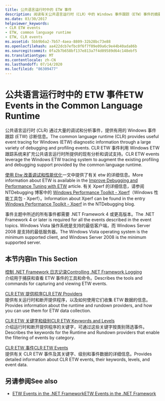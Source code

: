 ```yaml
---
title: 公共语言运行时中的 ETW 事件
description: 阅读有关公共语言运行时（CLR）中的 Windows 事件跟踪（ETW）事件的摘要和查看链接。
ms.date: 03/30/2017
helpviewer_keywords:
- CLR ETW events
- ETW, common language runtime
- ETW, CLR events
ms.assetid: 5bb9b6a2-7b57-4aea-8809-32b28bc73e88
ms.openlocfilehash: aa422dcb7efbc0f6f7f09e09a6c9e44b40ada86b
ms.sourcegitcommit: 0fa2b7b658bf137e813a7f4d09589d64c148ebf5
ms.translationtype: MT
ms.contentlocale: zh-CN
ms.lasthandoff: 07/14/2020
ms.locfileid: "86309477"
---
```

# <a name="etw-events-in-the-common-language-runtime"></a><span data-ttu-id="41d93-103">公共语言运行时中的 ETW 事件</span><span class="sxs-lookup"><span data-stu-id="41d93-103">ETW Events in the Common Language Runtime</span></span>
<span data-ttu-id="41d93-104">公共语言运行时 (CLR) 通过大量的调试和分析事件，提供有用的 Windows 事件跟踪 (ETW) 诊断信息。</span><span class="sxs-lookup"><span data-stu-id="41d93-104">The common language runtime (CLR) provides useful event tracing for Windows (ETW) diagnostic information through a large variety of debugging and profiling events.</span></span> <span data-ttu-id="41d93-105">CLR ETW 事件利用 Windows ETW 跟踪系统来扩充公共语言运行时所提供的现有分析和调试支持。</span><span class="sxs-lookup"><span data-stu-id="41d93-105">CLR ETW events leverage the Windows ETW tracing system to augment the existing profiling and debugging support provided by the common language runtime.</span></span>  
  
 <span data-ttu-id="41d93-106">[使用 Etw 改善调试和性能优化](https://docs.microsoft.com/archive/msdn-magazine/2007/april/event-tracing-improve-debugging-and-performance-tuning-with-etw)一文中提供了有关 etw 的详细信息。</span><span class="sxs-lookup"><span data-stu-id="41d93-106">More information about ETW is available in the [Improve Debugging and Performance Tuning with ETW](https://docs.microsoft.com/archive/msdn-magazine/2007/april/event-tracing-improve-debugging-and-performance-tuning-with-etw) article.</span></span> <span data-ttu-id="41d93-107">有关 Xperf 的详细信息，请参阅 NTDebugging 博客中的 [Windows Performance Toolkit - Xperf](https://docs.microsoft.com/archive/blogs/ntdebugging/windows-performance-toolkit-xperf)（Windows 性能工具包 - Xperf）。</span><span class="sxs-lookup"><span data-stu-id="41d93-107">Information about Xperf can be found in the entry [Windows Performance Toolkit - Xperf](https://docs.microsoft.com/archive/blogs/ntdebugging/windows-performance-toolkit-xperf) in the NTDebugging blog.</span></span>  
  
 <span data-ttu-id="41d93-108">事件主题中所述的所有事件都需要 .NET Framework 4 或更高版本。</span><span class="sxs-lookup"><span data-stu-id="41d93-108">The .NET Framework 4 or later is required for all the events described in the event topics.</span></span> <span data-ttu-id="41d93-109">Windows Vista 操作系统是支持的最低客户端，而 Windows Server 2008 是支持的最低服务器。</span><span class="sxs-lookup"><span data-stu-id="41d93-109">The Windows Vista operating system is the minimum supported client, and Windows Server 2008 is the minimum supported server.</span></span>  
  
## <a name="in-this-section"></a><span data-ttu-id="41d93-110">本节内容</span><span class="sxs-lookup"><span data-stu-id="41d93-110">In This Section</span></span>  
 [<span data-ttu-id="41d93-111">控制 .NET Framework 日志记录</span><span class="sxs-lookup"><span data-stu-id="41d93-111">Controlling .NET Framework Logging</span></span>](controlling-logging.md)  
 <span data-ttu-id="41d93-112">介绍用于捕获和查看 ETW 事件的工具和命令。</span><span class="sxs-lookup"><span data-stu-id="41d93-112">Describes the tools and commands for capturing and viewing ETW events.</span></span>  
  
 [<span data-ttu-id="41d93-113">CLR ETW 提供程序</span><span class="sxs-lookup"><span data-stu-id="41d93-113">CLR ETW Providers</span></span>](clr-etw-providers.md)  
 <span data-ttu-id="41d93-114">提供有关运行时和断开提供程序，以及如何使用它们收集 ETW 数据的信息。</span><span class="sxs-lookup"><span data-stu-id="41d93-114">Provides information about the runtime and rundown providers, and how you can use them for ETW data collection.</span></span>  
  
 [<span data-ttu-id="41d93-115">CLR ETW 关键字和级别</span><span class="sxs-lookup"><span data-stu-id="41d93-115">CLR ETW Keywords and Levels</span></span>](clr-etw-keywords-and-levels.md)  
 <span data-ttu-id="41d93-116">介绍运行时和断开提供程序的关键字，可通过这些关键字按类别筛选事件。</span><span class="sxs-lookup"><span data-stu-id="41d93-116">Describes the keywords for the Runtime and Rundown providers that enable the filtering of events by category.</span></span>  
  
 [<span data-ttu-id="41d93-117">CLR ETW 事件</span><span class="sxs-lookup"><span data-stu-id="41d93-117">CLR ETW Events</span></span>](clr-etw-events.md)  
 <span data-ttu-id="41d93-118">提供有关 CLR ETW 事件及其关键字、级别和事件数据的详细信息。</span><span class="sxs-lookup"><span data-stu-id="41d93-118">Provides detailed information about CLR ETW events, their keywords, levels, and event data.</span></span>  
  
## <a name="see-also"></a><span data-ttu-id="41d93-119">另请参阅</span><span class="sxs-lookup"><span data-stu-id="41d93-119">See also</span></span>

- [<span data-ttu-id="41d93-120">ETW Events in the .NET Framework</span><span class="sxs-lookup"><span data-stu-id="41d93-120">ETW Events in the .NET Framework</span></span>](etw-events.md)
